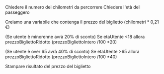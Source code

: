 Chiedere il numero dei chilometri da percorrere
Chiedere l'età del passeggero

Creiamo una variabile che contenga il prezzo del biglietto (chilometri * 0,21 €)

(Se utente è minorenne avrà 20% di sconto)
Se etaUtente <18 allora prezzoBigliettoRidotto (prezzoBigliettoIntero /100 *20)

(Se utente è over 65 avrà 40% di sconto)
Se etaUtente >65 allora prezzoBigliettoRidotto (prezzoBigliettoIntero /100 *40)

Stampare risultato del prezzo del biglietto